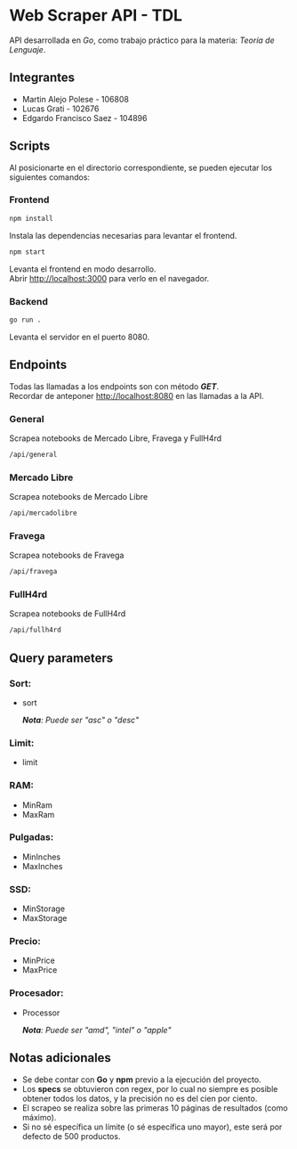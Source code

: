 # Web Scraper API - TDL

API desarrollada en *Go*, como trabajo práctico para la materia: *Teoría de Lenguaje*.

## Integrantes

- Martin Alejo Polese - 106808
- Lucas Grati - 102676
- Edgardo Francisco Saez - 104896

## Scripts

Al posicionarte en el directorio correspondiente, se pueden ejecutar los siguientes comandos:

### Frontend

```bash
npm install
```

Instala las dependencias necesarias para levantar el frontend.

```bash
npm start
```

Levanta el frontend en modo desarrollo.\
Abrir [http://localhost:3000](http://localhost:3000) para verlo en el navegador.

### Backend

```bash
go run .
```

Levanta el servidor en el puerto 8080.

## Endpoints

Todas las llamadas a los endpoints son con método ***GET***.\
Recordar de anteponer [http://localhost:8080](http://localhost:8080) en las llamadas a la API.

### General

Scrapea notebooks de Mercado Libre, Fravega y FullH4rd

```bash
/api/general
```

### Mercado Libre

Scrapea notebooks de Mercado Libre

```bash
/api/mercadolibre
```

### Fravega

Scrapea notebooks de Fravega

```bash
/api/fravega
```

### FullH4rd

Scrapea notebooks de FullH4rd

```bash
/api/fullh4rd
```

## Query parameters

### Sort:

- sort

    ***Nota**: Puede ser "asc" o "desc"*

### Limit:

- limit

### RAM:

- MinRam
- MaxRam

### Pulgadas:

- MinInches
- MaxInches

### SSD:

- MinStorage
- MaxStorage

### Precio:

- MinPrice
- MaxPrice

### Procesador:

- Processor

    ***Nota**: Puede ser "amd", "intel" o "apple"*

## Notas adicionales

- Se debe contar con **Go** y **npm** previo a la ejecución del proyecto.
- Los **specs** se obtuvieron con regex, por lo cual no siempre es posible obtener todos los datos, y la precisión no es del cien por ciento.
- El scrapeo se realiza sobre las primeras 10 páginas de resultados (como máximo).
- Si no sé específica un límite (o sé específica uno mayor), este será por defecto de 500 productos.